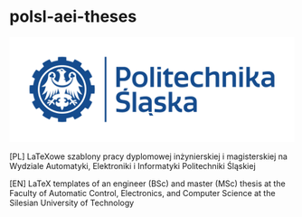 # polsl-aei-theses

![Politechnika Śląska](politechnika_sl_logo_poziom_pl_rgb.png)

[PL] LaTeXowe szablony pracy dyplomowej inżynierskiej i magisterskiej na Wydziale Automatyki, Elektroniki i Informatyki Politechniki Śląskiej

[EN] LaTeX templates of an engineer (BSc) and master (MSc) thesis at the Faculty of Automatic Control, Electronics, and Computer Science at the Silesian University of Technology
